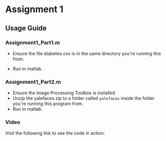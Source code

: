 # Assignment 1

## Usage Guide

### Assignment1_Part1.m

- Ensure the file diabetes.csv is in the same directory you're running this from.

- Run in matlab.

### Assignment1_Part2.m

- Ensure the Image Processing Toolbox is installed
- Unzip the yalefaces.zip to a folder called `yalefaces` inside the folder you're running this program from.
- Run in matlab.

### Video 

Visit the following link to see the code in action: 